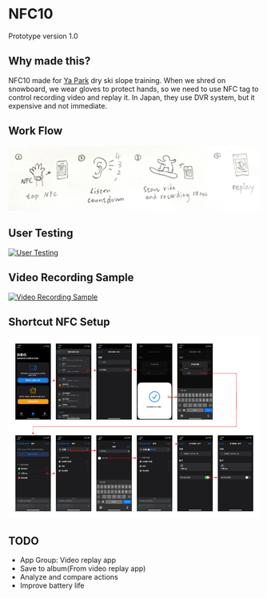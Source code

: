 # NFC10

Prototype version 1.0

## Why made this?
NFC10 made for [Ya Park](https://hanpo.co/2020/10/01/YaPark/) dry ski slope training. When we shred on snowboard, we wear gloves to protect hands, so we need to use NFC tag to control recording video and replay it. In Japan, they use DVR system, but it expensive and not immediate.


## Work Flow
![work flow](work_flow.jpg)

## User Testing
[![User Testing](https://img.youtube.com/vi/WVZSwzVUvqs/0.jpg)](https://www.youtube.com/watch?v=WVZSwzVUvqs)

## Video Recording Sample
[![Video Recording Sample](https://img.youtube.com/vi/b2uZj0DcwMg/0.jpg)](https://www.youtube.com/watch?v=b2uZj0DcwMg)


## Shortcut NFC Setup
![Shortcut NFC Setup](shortcut_setup.jpg)

## TODO
* App Group: Video replay app
* Save to album(From video replay app)
* Analyze and compare actions
* Improve battery life